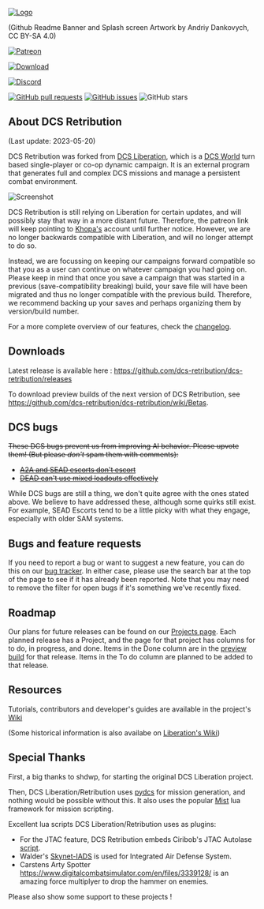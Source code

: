 [![Logo](https://github.com/dcs-retribution/dcs-retribution/raw/main/resources/ui/splash_screen.png)](https://shdwp.github.io/ukraine/)

(Github Readme Banner and Splash screen Artwork by Andriy Dankovych, CC BY-SA 4.0)

[![Patreon](https://img.shields.io/badge/patreon-become%20a%20patron-orange?logo=patreon)](https://patreon.com/dcsliberation)

[![Download](https://img.shields.io/github/downloads/dcs-retribution/dcs-retribution/total?label=Download)](https://github.com/dcs-retribution/dcs-retribution/releases)

[![Discord](https://img.shields.io/discord/1015931619187621999?label=Discord&logo=discord)](https://discord.gg/b4x34Bg4We)

[![GitHub pull requests](https://img.shields.io/github/issues-pr/dcs-retribution/dcs-retribution)](https://github.com/dcs-retribution/dcs-retribution/pulls)
[![GitHub issues](https://img.shields.io/github/issues/dcs-retribution/dcs-retribution)](https://github.com/dcs-retribution/dcs-retribution/issues)
![GitHub stars](https://img.shields.io/github/stars/dcs-retribution/dcs-retribution?style=social)

## About DCS Retribution 
(Last update: 2023-05-20)

DCS Retribution was forked from [DCS Liberation](https://github.com/dcs-liberation/dcs_liberation),
which is a [DCS World](https://www.digitalcombatsimulator.com/en/products/world/) turn based single-player or co-op dynamic campaign. 
It is an external program that generates full and complex DCS missions and manage a persistent combat environment.

![Screenshot](https://user-images.githubusercontent.com/315852/120939254-0b4a9f80-c6cc-11eb-82f5-ce3f8d714bfe.png)

DCS Retribution is still relying on Liberation for certain updates,
and will possibly stay that way in a more distant future. Therefore,
the patreon link will keep pointing to [Khopa's](https://github.com/Khopa) account until further notice.
However, we are no longer backwards compatible with Liberation, and will no longer attempt to do so.

Instead, we are focussing on keeping our campaigns forward compatible so that you as a user
can continue on whatever campaign you had going on.
Please keep in mind that once you save a campaign that was started
in a previous (save-compatibility breaking) build, your save file
will have been migrated and thus no longer compatible with the previous build.
Therefore, we recommend backing up your saves and perhaps organizing them by version/build number.

For a more complete overview of our features, check the
[changelog](https://github.com/dcs-retribution/dcs-retribution/blob/main/changelog.md).

## Downloads

Latest release is available here : https://github.com/dcs-retribution/dcs-retribution/releases

To download preview builds of the next version of DCS Retribution, see https://github.com/dcs-retribution/dcs-retribution/wiki/Betas.

## DCS bugs

~~These DCS bugs prevent us from improving AI behavior. Please upvote them! (But please
_don't_ spam them with comments):~~

* ~~[A2A and SEAD escorts don't escort](https://forums.eagle.ru/topic/251798-options-for-alternate-ai-escort-behavior/?tab=comments#comment-4668033)~~
* ~~[DEAD can't use mixed loadouts effectively](https://forums.eagle.ru/topic/271941-ai-rtbs-after-firing-decoys-despite-full-load-of-bombs/)~~

While DCS bugs are still a thing, we don't quite agree with the ones stated above.
We believe to have addressed these, although some quirks still exist.
For example, SEAD Escorts tend to be a little picky with what they engage,
especially with older SAM systems.

## Bugs and feature requests

If you need to report a bug or want to suggest a new feature, you can do this on our 
[bug tracker](https://github.com/dcs-retribution/dcs-retribution/issues).
In either case, please use the search bar at the top of the page to see if it has already been reported.
Note that you may need to remove the filter for open bugs if it's something we've recently fixed.

## Roadmap

Our plans for future releases can be found on our
[Projects page](https://github.com/dcs-retribution/dcs-retribution/projects).
Each planned release has a Project, and the page for that project has columns for to do,
in progress, and done. Items in the Done column are in the
[preview build](https://github.com/dcs-retribution/dcs-retribution/wiki/Betas)
for that release. Items in the To do column are planned to be added to that release.

## Resources

Tutorials, contributors and developer's guides are available in the project's
[Wiki](https://github.com/dcs-retribution/dcs-retribution/wiki/)

(Some historical information is also availabe on
[Liberation's Wiki](https://github.com/dcs-liberation/dcs_liberation/wiki/))

## Special Thanks

First, a big thanks to shdwp, for starting the original DCS Liberation project. 

Then, DCS Liberation/Retribution uses [pydcs](https://github.com/pydcs/dcs) for mission generation, and nothing would be possible without this.
It also uses the popular [Mist](https://github.com/mrSkortch/MissionScriptingTools) lua framework for mission scripting.

Excellent lua scripts DCS Liberation/Retribution uses as plugins:

* For the JTAC feature, DCS Retribution embeds Ciribob's JTAC Autolase [script](https://github.com/ciribob/DCS-JTACAutoLaze).
* Walder's [Skynet-IADS](https://github.com/walder/Skynet-IADS) is used for Integrated Air Defense System.
* Carstens Arty Spotter https://www.digitalcombatsimulator.com/en/files/3339128/ is an amazing force multiplyer to drop the hammer on enemies.

Please also show some support to these projects ! 
